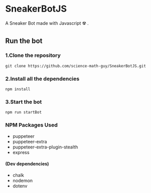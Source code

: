 # SneakerBotJS
A Sneaker Bot made with Javascript ☢️ .

## Run the bot

### 1.Clone the repository

```git clone https://github.com/science-math-guy/SneakerBotJS.git```

### 2.Install all the dependencies

```npm install```

### 3.Start the bot

```npm run startBot```

### NPM Packages Used

- puppeteer
- puppeteer-extra
- puppeteer-extra-plugin-stealth
- express

#### (Dev dependencies)

- chalk
- nodemon
- dotenv
